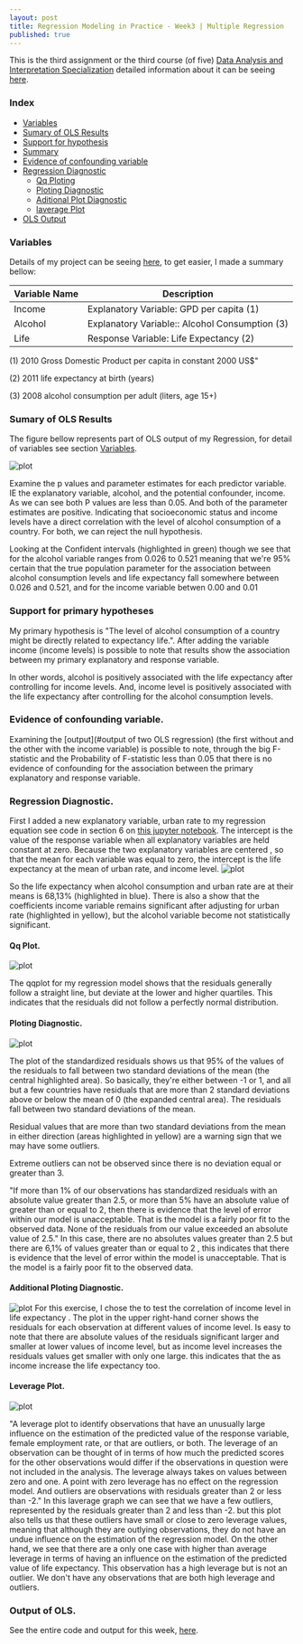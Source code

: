 ```yaml
---
layout: post
title: Regression Modeling in Practice - Week3 | Multiple Regression
published: true
---
```


This is the third assignment or the third course (of five)
[Data Analysis and Interpretation Specialization](https://www.coursera.org/specializations/data-analysis)
detailed information about it can be seeing [here](https://www.coursera.org/learn/data-visualization#).

### Index
+ [Variables](#variables)
+ [Sumary of OLS Results](#summary)
+ [Support for hypothesis](#suport)
+ [Summary](#summary)
+ [Evidence of confounding variable](#evidence)
+ [Regression Diagnostic](#diag)
  + [Qq Ploting](#plot)
  + [Ploting Diagnostic](#pdiag)
  + [Aditional Plot Diagnostic](#apdiag)
  + [laverage Plot](#influence)
+ [OLS Output](#output)  

### <a name = "variables"></a>Variables

Details of my project can be seeing
[here](https://sidon.github.io/data-visualization-week1/), to get easier, I made a summary bellow:

|Variable Name|Description|
|-------------|-----------|
|Income       |Explanatory Variable: GPD per capita (1)|
|Alcohol      |Explanatory Variable:: Alcohol Consumption (3)|
|Life         |Response Variable: Life Expectancy (2)|

(1) 2010 Gross Domestic Product per capita in constant 2000 US$"

(2) 2011 life expectancy at birth (years)

(3) 2008 alcohol consumption per adult (liters, age 15+)

### <a name = "summary"></a>Sumary of OLS Results
The figure bellow represents part of OLS output of my Regression, for detail of
variables see section  [Variables](#variables).

![plot](/images/ols_bregressionw3.png)

Examine the p values and parameter estimates for each predictor variable. IE the  explanatory variable, alcohol, and the potential confounder, income. As we can see both P values are less than 0.05. And both of the parameter estimates are positive. Indicating that socioeconomic status and income levels have a direct correlation with the level of alcohol consumption of a country. For both, we
can reject the null hypothesis.

Looking at the Confident intervals (highlighted in green) though we see that for the alcohol variable ranges from 0.026 to 0.521 meaning that we're 95% certain that the true population parameter for the association between alcohol consumption levels and life expectancy fall somewhere between 0.026 and 0.521,
and for the income variable betwen 0.00 and 0.01

### <a name = "support"></a>Support for primary hypotheses
My primary hypothesis is "The level of alcohol consumption of a country might be directly related to expectancy life.". After adding the variable income (income levels) is possible to note that results show the association between my primary explanatory and response variable.

In other words, alcohol is positively associated with the life expectancy after controlling for income levels. And, income level is positively associated with the life expectancy after controlling for the alcohol consumption levels.

### <a name = "evidence"></a>Evidence of confounding variable.
Examining the [output](#output of two OLS regression) (the first without and the other with the income variable)  is possible to note, through the big F-statistic and the Probability of F-statistic less than 0.05 that there is no evidence of confounding for the association between the primary explanatory  and response variable.

### <a name = "diag"></a>Regression Diagnostic.
First I added a new explanatory variable, urban rate to my regression equation
see code in section 6 on [this jupyter  notebook](https://github.com/Sidon/Sidon.github.io/blob/master/_posts/bregession-w3.ipynb). The intercept is the value of the response variable when all explanatory variables are held constant at zero. Because the two explanatory variables are centered , so that the mean for each variable was equal to zero, the intercept is the life expectancy at the mean of urban rate, and income level.
![plot](/images/ols_bregressionw3-2.png)

So the life expectancy when alcohol consumption and urban rate are at their means is 68,13% (highlighted in blue). There is also a show that the coefficients
income variable remains significant after adjusting for
urban rate (highlighted in yellow), but the alcohol
variable become not statistically significant.


#### <a name = "qplot"></a>Qq Plot.
![plot](/images/qqplot1.png)

The qqplot for my regression model shows that the residuals generally follow a straight line, but deviate at the lower and higher quartiles. This indicates that the residuals did not follow a perfectly normal distribution.      

#### <a name = "pdiag"></a>Ploting Diagnostic.
![plot](/images/diag1.png)

The plot of the standardized residuals shows us that 95% of the values of the residuals to fall between two standard deviations of the mean (the central highlighted area). So basically, they're either between -1 or 1, and all but a few countries have residuals that are more than 2 standard deviations above or below the mean of 0 (the expanded central area). The residuals fall between two standard deviations of the mean.

Residual values that are more than two standard deviations from the mean in either direction (areas highlighted in yellow) are a warning sign that we may have some outliers.

Extreme outliers can not be observed since there is no deviation equal or greater than 3.

"If more than 1% of our observations has standardized residuals with an absolute value greater than 2.5, or more than 5% have an absolute value of greater than or equal to 2, then there is evidence that the level of error within our model is unacceptable. That is the model is a fairly poor fit to the observed data. None of the residuals from our value exceeded an absolute value of 2.5."
In this case, there are no absolutes values greater than 2.5 but there are 6,1% of values greater than or equal to 2 , this indicates that there is evidence that the level of error within the model is unacceptable. That is the model is a fairly poor fit to the observed data.

#### <a name = "apdiag"></a>Additional Ploting Diagnostic.
![plot](/images/diag2.png)
For this exercise, I chose the to test the correlation of income level in life
expectancy .
The plot in the upper right-hand corner shows the residuals for each observation at different values of income level.
Is easy to note that there are absolute values of the residuals significant larger and smaller at lower values of income level, but as income level increases the residuals values get smaller with only one large. this indicates that the as income increase the life expectancy too.

#### <a name = "influence"></a>Leverage Plot.
![plot](/images/influence1.png)

"A leverage plot to identify observations that have an unusually large influence on the estimation of the predicted value of the response variable, female employment rate, or that are outliers, or both. The leverage of an observation can be thought of in terms of how much the predicted scores for the other observations would differ if the observations in question were not included in the analysis. The leverage always takes on values between zero and one. A point with zero leverage has no effect on the regression model. And outliers are observations with residuals greater than 2 or less than -2."
In this laverage graph we can see that we have a few outliers, represented by
the residuals greater than 2 and less than -2.  but this plot also tells us that these outliers have small or close to zero leverage values, meaning that although they are outlying observations, they do not have an undue influence on the estimation of the regression model. On the other hand, we see that there are a only one case with higher than average leverage in terms of having an influence on the estimation of the predicted value of life expectancy. This observation has a high leverage but is not an outlier. We don't have any observations that are both high leverage and outliers.

### <a name = "output"></a>Output of OLS.
See the entire code and output for this week,  [here](https://github.com/Sidon/Sidon.github.io/blob/master/_posts/bregession-w3.ipynb).
